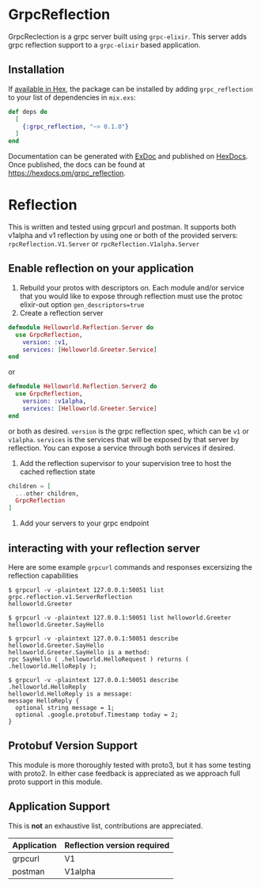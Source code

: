 # GrpcReflection

GrpcReclection is a grpc server built using `grpc-elixir`.  This server adds grpc reflection support to a `grpc-elixir` based application.

## Installation

If [available in Hex](https://hex.pm/docs/publish), the package can be installed
by adding `grpc_reflection` to your list of dependencies in `mix.exs`:

```elixir
def deps do
  [
    {:grpc_reflection, "~> 0.1.0"}
  ]
end
```

Documentation can be generated with [ExDoc](https://github.com/elixir-lang/ex_doc)
and published on [HexDocs](https://hexdocs.pm). Once published, the docs can
be found at <https://hexdocs.pm/grpc_reflection>.

# Reflection

This is written and tested using grpcurl and postman.  It supports both v1alpha and v1 reflection by using one or both of the provided servers: `rpcReflection.V1.Server` or `rpcReflection.V1alpha.Server`

## Enable reflection on your application

1. Rebuild your protos with descriptors on.  Each module and/or service that you would like to expose through reflection must use the protoc elixir-out option `gen_descriptors=true`
1. Create a reflection server
  ```elixir
  defmodule Helloworld.Reflection.Server do
    use GrpcReflection,
      version: :v1,
      services: [Helloworld.Greeter.Service]
  end
  ```
  or
  ```elixir
  defmodule Helloworld.Reflection.Server2 do
    use GrpcReflection,
      version: :v1alpha,
      services: [Helloworld.Greeter.Service]
  end
  ```
  or both as desired.  `version` is the grpc reflection spec, which can be `v1` or `v1alpha`.  `services` is the services that will be exposed by that server by reflection.  You can expose a service through both services if desired.
1. Add the reflection supervisor to your supervision tree to host the cached reflection state
```elixir
children = [
  ...other children,
  GrpcReflection
]
```
1. Add your servers to your grpc endpoint

## interacting with your reflection server

Here are some example `grpcurl` commands and responses excersizing the reflection capabilities

```shell
$ grpcurl -v -plaintext 127.0.0.1:50051 list
grpc.reflection.v1.ServerReflection
helloworld.Greeter

$ grpcurl -v -plaintext 127.0.0.1:50051 list helloworld.Greeter
helloworld.Greeter.SayHello

$ grpcurl -v -plaintext 127.0.0.1:50051 describe helloworld.Greeter.SayHello
helloworld.Greeter.SayHello is a method:
rpc SayHello ( .helloworld.HelloRequest ) returns ( .helloworld.HelloReply );

$ grpcurl -v -plaintext 127.0.0.1:50051 describe .helloworld.HelloReply
helloworld.HelloReply is a message:
message HelloReply {
  optional string message = 1;
  optional .google.protobuf.Timestamp today = 2;
}
```

## Protobuf Version Support

This module is more thoroughly tested with proto3, but it has some testing with proto2.  In either case feedback is appreciated as we approach full proto support in this module.

## Application Support

This is **not** an exhaustive list, contributions are appreciated.

| Application  | Reflection version required |
| ------------- | ------------- |
| grpcurl  | V1  |
| postman | V1alpha  |
